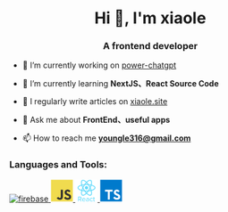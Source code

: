 <h1 align="center">Hi 👋, I'm xiaole</h1>
<h3 align="center">A frontend developer</h3>

- 🔭 I’m currently working on [power-chatgpt](https://github.com/youngle316/power-chatgpt)

- 🌱 I’m currently learning **NextJS、React Source Code**

- 📝 I regularly write articles on [xiaole.site](https://xiaole.site)

- 💬 Ask me about **FrontEnd、useful apps**

- 📫 How to reach me **youngle316@gmail.com**

</p>

<h3 align="left">Languages and Tools:</h3>
<p align="left"> <a href="https://firebase.google.com/" target="_blank" rel="noreferrer"> <img src="https://www.vectorlogo.zone/logos/firebase/firebase-icon.svg" alt="firebase" width="40" height="40"/> </a> <a href="https://developer.mozilla.org/en-US/docs/Web/JavaScript" target="_blank" rel="noreferrer"> <img src="https://raw.githubusercontent.com/devicons/devicon/master/icons/javascript/javascript-original.svg" alt="javascript" width="40" height="40"/> </a> <a href="https://reactjs.org/" target="_blank" rel="noreferrer"> <img src="https://raw.githubusercontent.com/devicons/devicon/master/icons/react/react-original-wordmark.svg" alt="react" width="40" height="40"/> </a> <a href="https://www.typescriptlang.org/" target="_blank" rel="noreferrer"> <img src="https://raw.githubusercontent.com/devicons/devicon/master/icons/typescript/typescript-original.svg" alt="typescript" width="40" height="40"/> </a> </p>
